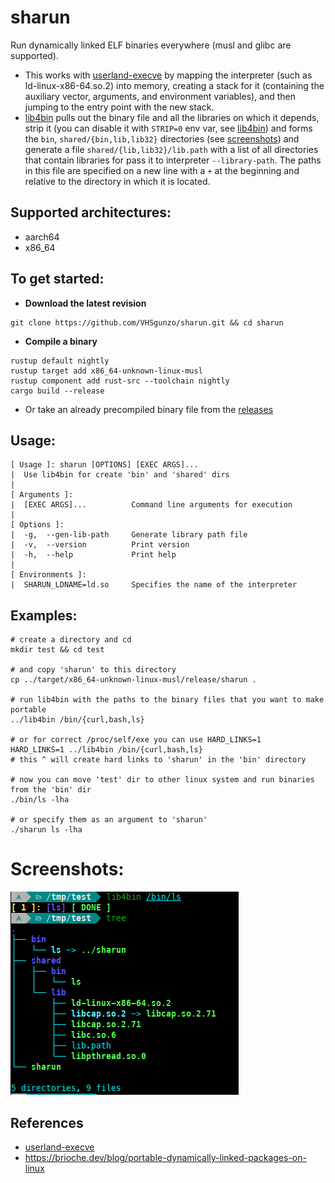 # sharun
Run dynamically linked ELF binaries everywhere (musl and glibc are supported).
* This works with [userland-execve](https://github.com/io12/userland-execve-rust) by mapping the interpreter (such as ld-linux-x86-64.so.2) into memory, creating a stack for it (containing the auxiliary vector, arguments, and environment variables), and then jumping to the entry point with the new stack.
* [lib4bin](https://github.com/VHSgunzo/sharun/blob/main/lib4bin) pulls out the binary file and all the libraries on which it depends, strip it (you can disable it with `STRIP=0` env var, see [lib4bin](https://github.com/VHSgunzo/sharun/blob/main/lib4bin#L15)) and forms the `bin`, `shared/{bin,lib,lib32}` directories (see [screenshots](https://github.com/VHSgunzo/sharun?tab=readme-ov-file#screenshots)) and generate a file `shared/{lib,lib32}/lib.path` with a list of all directories that contain libraries for pass it to interpreter `--library-path`. The paths in this file are specified on a new line with a `+` at the beginning and relative to the directory in which it is located.

## Supported architectures:
* aarch64
* x86_64

## To get started:
* **Download the latest revision**
```
git clone https://github.com/VHSgunzo/sharun.git && cd sharun
```

* **Compile a binary**
```
rustup default nightly
rustup target add x86_64-unknown-linux-musl
rustup component add rust-src --toolchain nightly
cargo build --release
```
* Or take an already precompiled binary file from the [releases](https://github.com/VHSgunzo/sharun/releases)

## Usage:
```
[ Usage ]: sharun [OPTIONS] [EXEC ARGS]...
|  Use lib4bin for create 'bin' and 'shared' dirs
|
[ Arguments ]:
|  [EXEC ARGS]...          Command line arguments for execution
|
[ Options ]:
|  -g,  --gen-lib-path     Generate library path file
|  -v,  --version          Print version
|  -h,  --help             Print help
|
[ Environments ]:
|  SHARUN_LDNAME=ld.so     Specifies the name of the interpreter
```

## Examples:
```
# create a directory and cd
mkdir test && cd test

# and copy 'sharun' to this directory
cp ../target/x86_64-unknown-linux-musl/release/sharun .

# run lib4bin with the paths to the binary files that you want to make portable
../lib4bin /bin/{curl,bash,ls}

# or for correct /proc/self/exe you can use HARD_LINKS=1
HARD_LINKS=1 ../lib4bin /bin/{curl,bash,ls}
# this ^ will create hard links to 'sharun' in the 'bin' directory

# now you can move 'test' dir to other linux system and run binaries from the 'bin' dir
./bin/ls -lha

# or specify them as an argument to 'sharun'
./sharun ls -lha
```

# Screenshots:
![alt text](img/image.png)

## References
* [userland-execve](https://crates.io/crates/userland-execve)
* https://brioche.dev/blog/portable-dynamically-linked-packages-on-linux